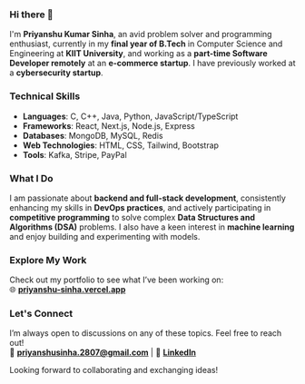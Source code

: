 ### Hi there 👋  
I'm **Priyanshu Kumar Sinha**, an avid problem solver and programming enthusiast, currently in my **final year of B.Tech** in Computer Science and Engineering at **KIIT University**, and working as a **part-time Software Developer remotely** at an **e-commerce startup**. I have previously worked at a **cybersecurity startup**.

### Technical Skills
- **Languages**: C, C++, Java, Python, JavaScript/TypeScript  
- **Frameworks**: React, Next.js, Node.js, Express  
- **Databases**: MongoDB, MySQL, Redis  
- **Web Technologies**: HTML, CSS, Tailwind, Bootstrap  
- **Tools**: Kafka, Stripe, PayPal  

### What I Do
I am passionate about **backend and full-stack development**, consistently enhancing my skills in **DevOps practices**, and actively participating in **competitive programming** to solve complex **Data Structures and Algorithms (DSA)** problems. I also have a keen interest in **machine learning** and enjoy building and experimenting with models.

### Explore My Work
Check out my portfolio to see what I’ve been working on:  
🌐 **[priyanshu-sinha.vercel.app](https://priyanshu-sinha.vercel.app)**

### Let's Connect
I’m always open to discussions on any of these topics. Feel free to reach out!  
📧 **[priyanshusinha.2807@gmail.com](mailto:priyanshusinha.2807@gmail.com)** | 🔗 **[LinkedIn](https://www.linkedin.com/in/priyanshusina11/)**  

Looking forward to collaborating and exchanging ideas!
